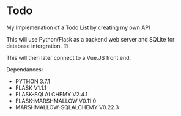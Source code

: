 # Todo
My Implemenation of a Todo List by creating my own API

This will use Python/Flask as a backend web server and SQLite for database intergration. &#9745;

This will then later connect to a Vue.JS front end.

Dependances:
- PYTHON 3.7.1
- FLASK V1.1.1
- FLASK-SQLALCHEMY V2.4.1
- FLASK-MARSHMALLOW V0.11.0
- MARSHMALLOW-SQLALCHEMY V0.22.3
